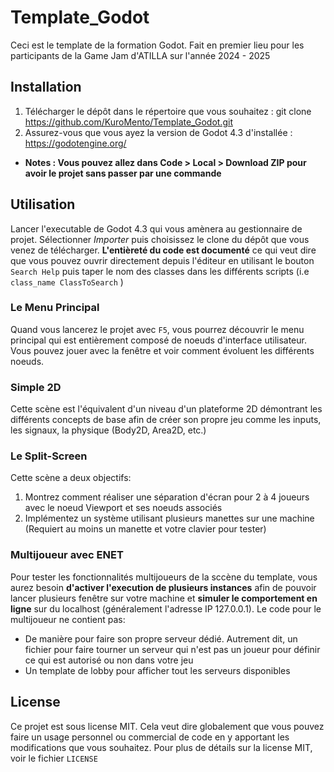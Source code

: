 # Template_Godot
Ceci est le template de la formation Godot. Fait en premier lieu pour les participants de la Game Jam d'ATILLA sur l'année 2024 - 2025
## Installation
1. Télécharger le dépôt dans le répertoire que vous souhaitez : git clone https://github.com/KuroMento/Template_Godot.git
2. Assurez-vous que vous ayez la version de Godot 4.3 d'installée : https://godotengine.org/
- **Notes : Vous pouvez allez dans Code > Local > Download ZIP pour avoir le projet sans passer par une commande**
## Utilisation
Lancer l'executable de Godot 4.3 qui vous amènera au gestionnaire de projet. Sélectionner *Importer* puis
choisissez le clone du dépôt que vous venez de télécharger. **L'entièreté du code est documenté** ce qui veut dire que vous pouvez
ouvrir directement depuis l'éditeur en utilisant le bouton `Search Help` puis taper le nom des classes dans les différents scripts (i.e `class_name ClassToSearch` )
### Le Menu Principal
Quand vous lancerez le projet avec `F5`, vous pourrez découvrir le menu principal qui est entièrement composé de
noeuds d'interface utilisateur. Vous pouvez jouer avec la fenêtre et voir comment évoluent les différents noeuds.
### Simple 2D
Cette scène est l'équivalent d'un niveau d'un plateforme 2D démontrant les différents concepts de base
afin de créer son propre jeu comme les inputs, les signaux, la physique (Body2D, Area2D, etc.)
### Le Split-Screen
Cette scène a deux objectifs:
1. Montrez comment réaliser une séparation d'écran pour 2 à 4 joueurs avec le noeud Viewport et ses noeuds associés
2. Implémentez un système utilisant plusieurs manettes sur une machine (Requiert au moins un manette et votre clavier pour tester)
### Multijoueur avec ENET
Pour tester les fonctionnalités multijoueurs de la sccène du template, vous aurez besoin **d'activer l'execution de plusieurs instances**
afin de pouvoir lancer plusieurs fenêtre sur votre machine et **simuler le comportement en ligne** sur du localhost (généralement l'adresse IP 127.0.0.1).
Le code pour le multijoueur ne contient pas:
* De manière pour faire son propre serveur dédié. Autrement dit, un fichier pour faire tourner un serveur qui n'est pas un joueur pour définir ce qui est autorisé ou non dans votre jeu
* Un template de lobby pour afficher tout les serveurs disponibles
## License
Ce projet est sous license MIT. Cela veut dire globalement que vous pouvez faire un usage personnel ou commercial de code en y apportant les modifications que vous souhaitez.
Pour plus de détails sur la license MIT, voir le fichier `LICENSE`
